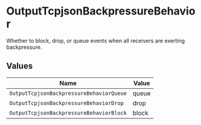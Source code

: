 # OutputTcpjsonBackpressureBehavior

Whether to block, drop, or queue events when all receivers are exerting backpressure.


## Values

| Name                                     | Value                                    |
| ---------------------------------------- | ---------------------------------------- |
| `OutputTcpjsonBackpressureBehaviorQueue` | queue                                    |
| `OutputTcpjsonBackpressureBehaviorDrop`  | drop                                     |
| `OutputTcpjsonBackpressureBehaviorBlock` | block                                    |